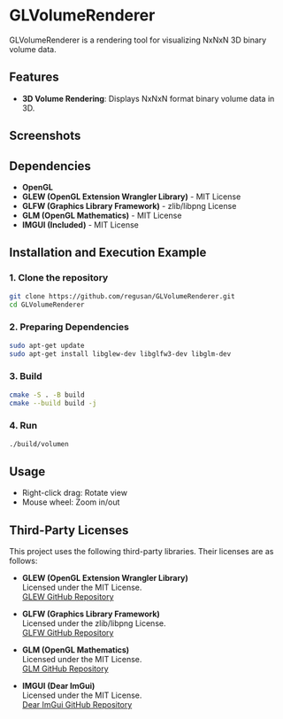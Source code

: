 # GLVolumeRenderer

GLVolumeRenderer is a rendering tool for visualizing NxNxN 3D binary volume data.


## Features
*   **3D Volume Rendering**: Displays NxNxN format binary volume data in 3D.

## Screenshots


## Dependencies
* **OpenGL**
* **GLEW (OpenGL Extension Wrangler Library)** - MIT License  
* **GLFW (Graphics Library Framework)** - zlib/libpng License  
* **GLM (OpenGL Mathematics)** - MIT License  
* **IMGUI (Included)** - MIT License  


## Installation and Execution Example

### 1. Clone the repository

```bash
git clone https://github.com/regusan/GLVolumeRenderer.git
cd GLVolumeRenderer
```

### 2. Preparing Dependencies

```bash
sudo apt-get update
sudo apt-get install libglew-dev libglfw3-dev libglm-dev
```

### 3. Build
```bash
cmake -S . -B build
cmake --build build -j
```
### 4. Run


```bash
./build/volumen
```
## Usage
* Right-click drag: Rotate view
* Mouse wheel: Zoom in/out

## Third-Party Licenses

This project uses the following third-party libraries. Their licenses are as follows:

- **GLEW (OpenGL Extension Wrangler Library)**  
  Licensed under the MIT License.  
  [GLEW GitHub Repository](https://github.com/nigels-com/glew)  

- **GLFW (Graphics Library Framework)**  
  Licensed under the zlib/libpng License.  
  [GLFW GitHub Repository](https://github.com/glfw/glfw)  

- **GLM (OpenGL Mathematics)**  
  Licensed under the MIT License.  
  [GLM GitHub Repository](https://github.com/g-truc/glm)  

- **IMGUI (Dear ImGui)**  
  Licensed under the MIT License.  
  [Dear ImGui GitHub Repository](https://github.com/ocornut/imgui)  
